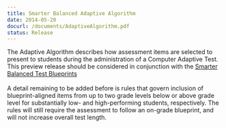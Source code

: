 ```yaml
---
title: Smarter Balanced Adaptive Algorithm
date: 2014-05-20
docurl: /documents/AdaptiveAlgorithm.pdf
status: Release
---
```

The Adaptive Algorithm describes how assessment items are selected to present to students during the administration of a Computer Adaptive Test. This preview release should be considered in conjunction with the <a href="http://www.smarterbalanced.org/smarter-balanced-assessments/">Smarter Balanced Test Blueprints</a>
<br/>
<br/>
A detail remaining to be added before is rules that govern inclusion of blueprint-aligned items from up to two grade levels below or above grade level for substantially low- and high-performing students, respectively. The rules will still require the assessment to follow an on-grade blueprint, and will not increase overall test length.
